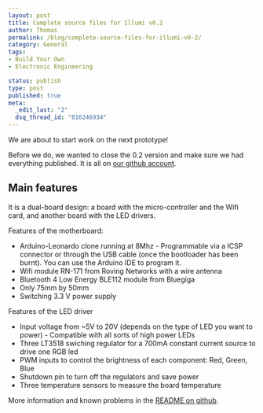 ```yaml
--- 
layout: post
title: Complete source files for Illumi v0.2
author: Thomas
permalink: /blog/complete-source-files-for-illumi-v0-2/
category: General
tags: 
- Build Your Own
- Electronic Engineering

status: publish
type: post
published: true
meta: 
  _edit_last: "2"
  dsq_thread_id: "816246934"
---
```


We are about to start work on the next prototype!

Before we do, we wanted to close the 0.2 version and make sure we had everything published. It is all on [our github account](https://github.com/tbideas/illumi-hardware).

## Main features

It is a dual-board design: a board with the micro-controller and the Wifi card, and another board with the LED drivers.

Features of the motherboard:
- Arduino-Leonardo clone running at 8Mhz - Programmable via a ICSP connector or through the USB cable (once the bootloader has been burnt). You can use the Arduino IDE to program it.
- Wifi module RN-171 from Roving Networks with a wire antenna
- Bluetooth 4 Low Energy BLE112 module from Bluegiga
- Only 75mm by 50mm
- Switching 3.3 V power supply

Features of the LED driver
- Input voltage from ~5V to 20V (depends on the type of LED you want to power) - Compatible with all sorts of high power LEDs
- Three LT3518 swiching regulator for a 700mA constant current source to drive one RGB led
- PWM inputs to control the brightness of each component: Red, Green, Blue
- Shutdown pin to turn off the regulators and save power
- Three temperature sensors to measure the board temperature

More information and known problems in the [README on github](https://github.com/tbideas/illumi-hardware/blob/master/README.md).
